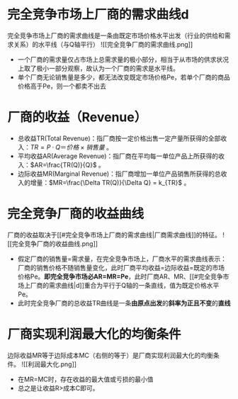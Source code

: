 # 完全竞争市场上厂商的需求曲线d
完全竞争市场上厂商的需求曲线是一条由既定市场价格水平出发（行业的供给和需求关系）的水平线（与Q轴平行）
![[完全竞争厂商的需求曲线.png]]

- 一个厂商的需求量仅占市场上总需求量的极小部分，相当于从市场的供求状况上取了极小一部分观察，故认为一个厂商的需求是水平线。
- 单个厂商无论销售量是多少，都无法改变既定市场价格Pe，若单个厂商的商品价格高于Pe，则一个都卖不出去


# 厂商的收益（Revenue）
- 总收益TR(Total Revenue)：指厂商按一定价格出售一定产量所获得的全部收入：$TR = P ·Q ＝价格×销售量$ 。
- 平均收益AR(Average Revenue)：指厂商在平均每一单位产品上所获得的收入：$AR=\frac{TR(Q)}{Q}$ 。
- 边际收益MR(Marginal Revenue)：指厂商增加一单位产品销售所获得的总收入的增量：$MR=\frac{\Delta TR(Q)}{\Delta Q} = k_{TR}$ 。

# 完全竞争厂商的收益曲线
厂商的收益取决于[[#完全竞争市场上厂商的需求曲线|厂商需求曲线]]的特征。
![[完全竞争厂商的收益曲线.png]]

- 假定厂商的销售量=需求量，在完全竞争市场上，厂商水平的需求曲线表示：厂商的销售价格不随销售量变化，此时厂商平均收益=边际收益=既定的市场价格Pe。**即完全竞争市场必AR=MR=Pe**，此时厂商AR、MR、[[#完全竞争市场上厂商的需求曲线|d]]重合为平行于Q轴的一条直线，值为既定价格水平Pe。
- 此时完全竞争厂商的总收益TR曲线是一条**由原点出发**的**斜率为正且不变**的**直线**


# 厂商实现利润最大化的均衡条件
边际收益MR等于边际成本MC（右侧的等于）是厂商实现利润最大化的均衡条件。
![[利润最大化.png]]

- 在MR=MC时，存在收益的最大值或亏损的最小值
- 总之是让收益R>成本C即可。